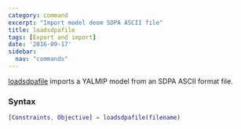 ```yaml
---
category: command
excerpt: "Import model deom SDPA ASCII file"
title: loadsdpafile
tags: [Export and import]
date: '2016-09-17'
sidebar:
  nav: "commands"
---
```


[loadsdpafile](/command/loadsdpafile) imports a YALMIP model from an SDPA ASCII format file.

### Syntax

````matlab
[Constraints, Objective] = loadsdpafile(filename)
````
